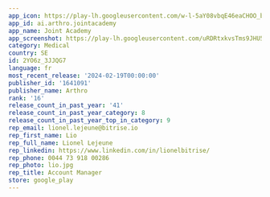 ```yaml
---
app_icon: https://play-lh.googleusercontent.com/w-l-5aY08vbqE46eaCHOO_boXw8qqgfirG52DVu1yIXkdTJNFB-h1nCB3fGo__VsE3c2
app_id: ai.arthro.jointacademy
app_name: Joint Academy
app_screenshot: https://play-lh.googleusercontent.com/uRDRtxkvsTms9JHU5dcpCxiNfD8OypDoTnHaj91hc_f45j8MgvVHf6b8xeugmUhvRpk
category: Medical
country: SE
id: 2YO6z_3JJQG7
language: fr
most_recent_release: '2024-02-19T00:00:00'
publisher_id: '1641091'
publisher_name: Arthro
rank: '16'
release_count_in_past_year: '41'
release_count_in_past_year_category: 8
release_count_in_past_year_top_in_category: 9
rep_email: lionel.lejeune@bitrise.io
rep_first_name: Lio
rep_full_name: Lionel Lejeune
rep_linkedin: https://www.linkedin.com/in/lionelbitrise/
rep_phone: 0044 73 918 00286
rep_photo: lio.jpg
rep_title: Account Manager
store: google_play
---
```

